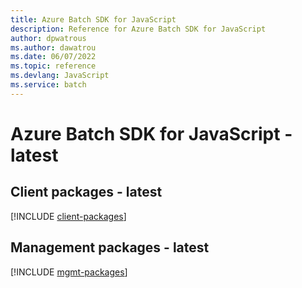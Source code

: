 ```yaml
---
title: Azure Batch SDK for JavaScript
description: Reference for Azure Batch SDK for JavaScript
author: dpwatrous
ms.author: dawatrou
ms.date: 06/07/2022
ms.topic: reference
ms.devlang: JavaScript
ms.service: batch
---
```

# Azure Batch SDK for JavaScript - latest
## Client packages - latest
[!INCLUDE [client-packages](batch-client-index.md)]

## Management packages - latest
[!INCLUDE [mgmt-packages](batch-mgmt-index.md)]

